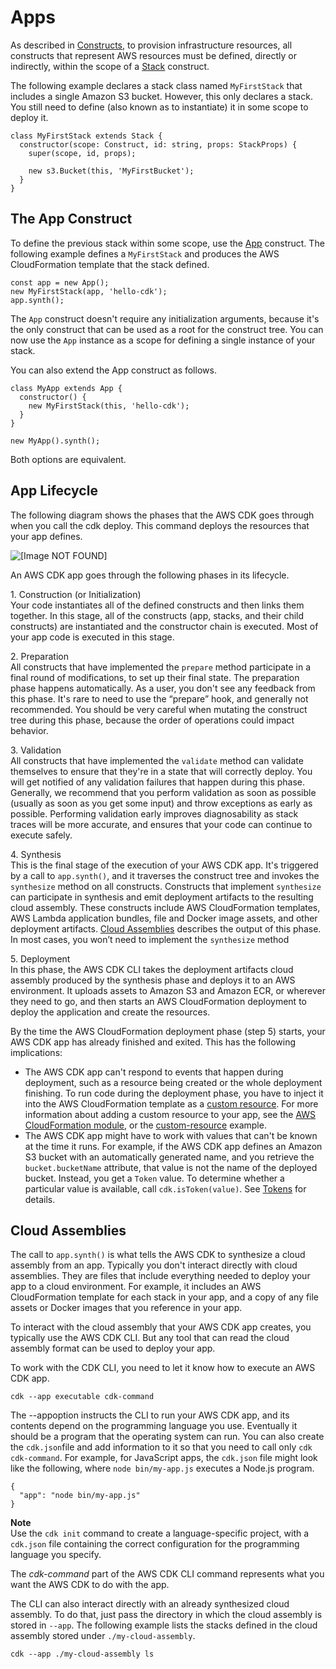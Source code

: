 # Apps<a name="apps"></a>

As described in [Constructs](constructs.md), to provision infrastructure resources, all constructs that represent AWS resources must be defined, directly or indirectly, within the scope of a [Stack](https://docs.aws.amazon.com/cdk/api/latest/typescript/api/cdk/stack.html) construct\.

The following example declares a stack class named `MyFirstStack` that includes a single Amazon S3 bucket\. However, this only declares a stack\. You still need to define \(also known as to instantiate\) it in some scope to deploy it\.

```
class MyFirstStack extends Stack {
  constructor(scope: Construct, id: string, props: StackProps) {
    super(scope, id, props);

    new s3.Bucket(this, 'MyFirstBucket');
  }
}
```

## The App Construct<a name="apps_construct"></a>

To define the previous stack within some scope, use the [App](https://docs.aws.amazon.com/cdk/api/latest/typescript/api/cdk/app.html) construct\. The following example defines a `MyFirstStack` and produces the AWS CloudFormation template that the stack defined\.

```
const app = new App();
new MyFirstStack(app, 'hello-cdk');
app.synth();
```

The `App` construct doesn't require any initialization arguments, because it's the only construct that can be used as a root for the construct tree\. You can now use the `App` instance as a scope for defining a single instance of your stack\.

You can also extend the App construct as follows\.

```
class MyApp extends App {
  constructor() {
    new MyFirstStack(this, 'hello-cdk');
  }
}

new MyApp().synth();
```

Both options are equivalent\.

## App Lifecycle<a name="lifecycle"></a>

The following diagram shows the phases that the AWS CDK goes through when you call the cdk deploy\. This command deploys the resources that your app defines\.

![\[Image NOT FOUND\]](http://docs.aws.amazon.com/cdk/latest/guide/images/Lifecycle.png)

An AWS CDK app goes through the following phases in its lifecycle\.

1\. Construction \(or Initialization\)  
 Your code instantiates all of the defined constructs and then links them together\. In this stage, all of the constructs \(app, stacks, and their child constructs\) are instantiated and the constructor chain is executed\. Most of your app code is executed in this stage\.

2\. Preparation  
All constructs that have implemented the `prepare` method participate in a final round of modifications, to set up their final state\. The preparation phase happens automatically\. As a user, you don't see any feedback from this phase\. It's rare to need to use the “prepare” hook, and generally not recommended\. You should be very careful when mutating the construct tree during this phase, because the order of operations could impact behavior\.

3\. Validation  
All constructs that have implemented the `validate` method can validate themselves to ensure that they're in a state that will correctly deploy\. You will get notified of any validation failures that happen during this phase\. Generally, we recommend that you perform validation as soon as possible \(usually as soon as you get some input\) and throw exceptions as early as possible\. Performing validation early improves diagnosability as stack traces will be more accurate, and ensures that your code can continue to execute safely\.

4\. Synthesis  
This is the final stage of the execution of your AWS CDK app\. It's triggered by a call to `app.synth()`, and it traverses the construct tree and invokes the `synthesize` method on all constructs\. Constructs that implement `synthesize` can participate in synthesis and emit deployment artifacts to the resulting cloud assembly\. These constructs include AWS CloudFormation templates, AWS Lambda application bundles, file and Docker image assets, and other deployment artifacts\. [Cloud Assemblies](#apps_cloud_assembly) describes the output of this phase\. In most cases, you won’t need to implement the `synthesize` method

5\. Deployment  
In this phase, the AWS CDK CLI takes the deployment artifacts cloud assembly produced by the synthesis phase and deploys it to an AWS environment\. It uploads assets to Amazon S3 and Amazon ECR, or wherever they need to go, and then starts an AWS CloudFormation deployment to deploy the application and create the resources\.

By the time the AWS CloudFormation deployment phase \(step 5\) starts, your AWS CDK app has already finished and exited\. This has the following implications:
+ The AWS CDK app can't respond to events that happen during deployment, such as a resource being created or the whole deployment finishing\. To run code during the deployment phase, you have to inject it into the AWS CloudFormation template as a [custom resource](cfn_layer.md#cfn_layer_custom)\. For more information about adding a custom resource to your app, see the [AWS CloudFormation module](https://docs.aws.amazon.com/cdk/api/latest/docs/aws-cloudformation-readme.html), or the [custom\-resource](https://github.com/aws-samples/aws-cdk-examples/tree/master/typescript/custom-resource/) example\.
+ The AWS CDK app might have to work with values that can't be known at the time it runs\. For example, if the AWS CDK app defines an Amazon S3 bucket with an automatically generated name, and you retrieve the `bucket.bucketName` attribute, that value is not the name of the deployed bucket\. Instead, you get a `Token` value\. To determine whether a particular value is available, call `cdk.isToken(value)`\. See [Tokens](tokens.md) for details\.

## Cloud Assemblies<a name="apps_cloud_assembly"></a>

The call to `app.synth()` is what tells the AWS CDK to synthesize a cloud assembly from an app\. Typically you don't interact directly with cloud assemblies\. They are files that include everything needed to deploy your app to a cloud environment\. For example, it includes an AWS CloudFormation template for each stack in your app, and a copy of any file assets or Docker images that you reference in your app\.

To interact with the cloud assembly that your AWS CDK app creates, you typically use the AWS CDK CLI\. But any tool that can read the cloud assembly format can be used to deploy your app\.

To work with the CDK CLI, you need to let it know how to execute an AWS CDK app\.

```
cdk --app executable cdk-command
```

The \-\-appoption instructs the CLI to run your AWS CDK app, and its contents depend on the programming language you use\. Eventually it should be a program that the operating system can run\. You can also create the `cdk.json`file and add information to it so that you need to call only `cdk cdk-command`\. For example, for JavaScript apps, the `cdk.json` file might look like the following, where `node bin/my-app.js` executes a Node\.js program\.

```
{
  "app": "node bin/my-app.js"
}
```

**Note**  
Use the `cdk init` command to create a language\-specific project, with a `cdk.json` file containing the correct configuration for the programming language you specify\.

The *cdk\-command* part of the AWS CDK CLI command represents what you want the AWS CDK to do with the app\.

The CLI can also interact directly with an already synthesized cloud assembly\. To do that, just pass the directory in which the cloud assembly is stored in `--app`\. The following example lists the stacks defined in the cloud assembly stored under `./my-cloud-assembly`\.

```
cdk --app ./my-cloud-assembly ls
```
